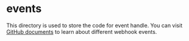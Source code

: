 # events

This directory is used to store the code for event handle. You can visit [GitHub documents](https://docs.github.com/en/free-pro-team@latest/developers/webhooks-and-events/webhook-events-and-payloads) to learn about different webhook events.
